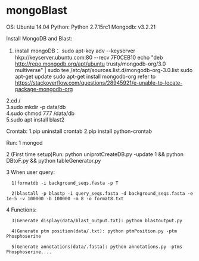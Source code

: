 # mongoBlast
OS: Ubuntu 14.04
Python: Python 2.7.15rc1
Mongodb: v3.2.21 

Install MongoDB and Blast:  
1. install mongoDB：
sudo apt-key adv --keyserver hkp://keyserver.ubuntu.com:80 --recv 7F0CEB10
echo "deb http://repo.mongodb.org/apt/ubuntu trusty/mongodb-org/3.0 multiverse" | sudo tee /etc/apt/sources.list.d/mongodb-org-3.0.list
sudo apt-get update
sudo apt-get install mongodb-org
refer to
https://stackoverflow.com/questions/28945921/e-unable-to-locate-package-mongodb-org

2.cd /  
3.sudo mkdir -p data/db  
4.sudo chmod 777 /data/db  
5.sudo apt install blast2

Crontab:
1.pip uninstall crontab
2.pip install python-crontab

Run:
1 mongod

2 (First time setup)Run: python uniprotCreateDB.py -update 1 && python DBtoF.py && python tableGenerator.py

3 When user query:
      
      1)formatdb -i background_seqs.fasta -p T
      
      2)blastall -p blastp -i query_seqs.fasta -d background_seqs.fasta -e 1e-5 -v 100000 -b 100000 -m 8 -o format8.txt

4 Functions:
      
      3)Generate display(data/blast_output.txt): python blastoutput.py
      
      4)Generate ptm position(data/.txt): python ptmPosition.py -ptm Phosphoserine
      
      5)Generate annotations(data/.fasta): python annotations.py -ptms Phosphoserine....
